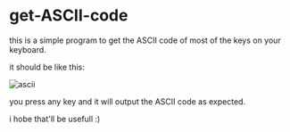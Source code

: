 # get-ASCII-code
this is a simple program to get the ASCII code of most of the  keys on your keyboard.

it should be like this:

![ascii](https://user-images.githubusercontent.com/69394675/201787936-ed817b29-9e9d-40bd-82c8-d57f20ac2f16.png)

you press any key and it will output the ASCII code as expected.

i hobe that'll be usefull :)
